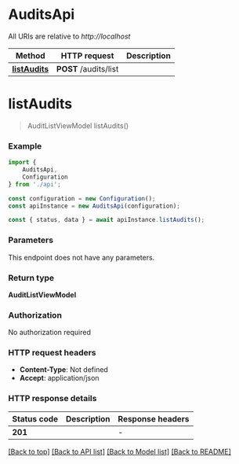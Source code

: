 # AuditsApi

All URIs are relative to *http://localhost*

|Method | HTTP request | Description|
|------------- | ------------- | -------------|
|[**listAudits**](#listaudits) | **POST** /audits/list | |

# **listAudits**
> AuditListViewModel listAudits()


### Example

```typescript
import {
    AuditsApi,
    Configuration
} from './api';

const configuration = new Configuration();
const apiInstance = new AuditsApi(configuration);

const { status, data } = await apiInstance.listAudits();
```

### Parameters
This endpoint does not have any parameters.


### Return type

**AuditListViewModel**

### Authorization

No authorization required

### HTTP request headers

 - **Content-Type**: Not defined
 - **Accept**: application/json


### HTTP response details
| Status code | Description | Response headers |
|-------------|-------------|------------------|
|**201** |  |  -  |

[[Back to top]](#) [[Back to API list]](../README.md#documentation-for-api-endpoints) [[Back to Model list]](../README.md#documentation-for-models) [[Back to README]](../README.md)

